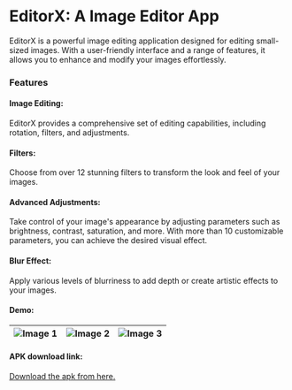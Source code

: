 
# EditorX: A Image Editor App

EditorX is a powerful image editing application designed for editing small-sized images. With a user-friendly interface and a range of features, it allows you to enhance and modify your images effortlessly.

### Features
#### Image Editing: 
EditorX provides a comprehensive set of editing capabilities, including rotation, filters, and adjustments.
#### Filters: 
Choose from over 12 stunning filters to transform the look and feel of your images.
#### Advanced Adjustments: 
Take control of your image's appearance by adjusting parameters such as brightness, contrast, saturation, and more. With more than 10 customizable parameters, you can achieve the desired visual effect.
#### Blur Effect: 
Apply various levels of blurriness to add depth or create artistic effects to your images.

#### Demo:

| ![Image 1](https://onedrive.live.com/embed?resid=44C2D806F5FFC9C0%2157656&authkey=%21APV3DJd5DU4Troo&width=540&height=1200) | ![Image 2](https://onedrive.live.com/embed?resid=44C2D806F5FFC9C0%2157655&authkey=%21AKVNuQRHfU3GhEA&width=540&height=1200) | ![Image 3](https://onedrive.live.com/embed?resid=44C2D806F5FFC9C0%2157654&authkey=%21AM7mdyIF-KtOtmo&width=540&height=1200) |
| :-------------------------: | :-------------------------: | :-------------------------: |


#### APK download link:
[Download the apk from here.](https://drive.google.com/file/d/1-kCxQoKceyCb2G_n_NMduF930xKf44Xx/view?usp=sharing)














